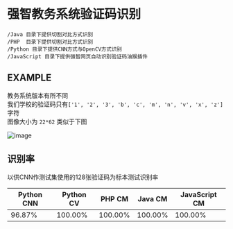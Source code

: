 # 强智教务系统验证码识别

```
/Java 目录下提供切割对比方式识别
/PHP  目录下提供切割对比方式识别
/Python 目录下提供CNN方式与OpenCV方式识别
/JavaScript 目录下提供强智网页自动识别验证码油猴插件
```

## EXAMPLE
教务系统版本有所不同  
我们学校的验证码只有`['1', '2', '3', 'b', 'c', 'm', 'n', 'v', 'x', 'z']`字符  
图像大小为  `22*62`  类似于下图   

![image](https://github.com/WindrunnerMax/SWVerifyCode/blob/master/SWExample/Example.jpg?raw=true)  

## 识别率
以供CNN作测试集使用的128张验证码为标本测试识别率

|Python CNN | Python CV | PHP CM | Java CM | JavaScript CM |
|---|---|---|---|---|
|96.87% | 100.00% | 100.00% | 100.00% | 100.00% |